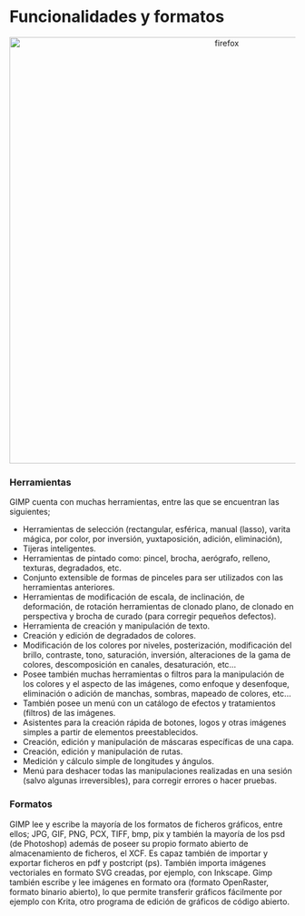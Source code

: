 # Funcionalidades y formatos

<div align="center">
    <img width="750" src="../images/gimp-1.jpg" alt="firefox">
</div>

### Herramientas

GIMP cuenta con muchas herramientas, entre las que se encuentran las siguientes;

- Herramientas de selección (rectangular, esférica, manual (lasso), varita mágica, por color, por inversión, yuxtaposición, adición, eliminación),
- Tijeras inteligentes.
- Herramientas de pintado como: pincel, brocha, aerógrafo, relleno, texturas, degradados, etc.
- Conjunto extensible de formas de pinceles para ser utilizados con las herramientas anteriores.
- Herramientas de modificación de escala, de inclinación, de deformación, de rotación
herramientas de clonado plano, de clonado en perspectiva y brocha de curado (para corregir pequeños defectos).
- Herramienta de creación y manipulación de texto.
- Creación y edición de degradados de colores.
- Modificación de los colores por niveles, posterización, modificación del brillo, contraste, tono, saturación, inversión, alteraciones de la gama de colores, descomposición en canales, desaturación, etc...
- Posee también muchas herramientas o filtros para la manipulación de los colores y el aspecto de las imágenes, como enfoque y desenfoque, eliminación o adición de manchas, sombras, mapeado de colores, etc...
- También posee un menú con un catálogo de efectos y tratamientos (filtros) de las imágenes.
- Asistentes para la creación rápida de botones, logos y otras imágenes simples a partir de elementos preestablecidos.
- Creación, edición y manipulación de máscaras específicas de una capa.
- Creación, edición y manipulación de rutas.
- Medición y cálculo simple de longitudes y ángulos.
- Menú para deshacer todas las manipulaciones realizadas en una sesión (salvo algunas irreversibles), para corregir errores o hacer pruebas.

### Formatos

GIMP lee y escribe la mayoría de los formatos de ficheros gráficos, entre ellos; JPG, GIF, PNG, PCX, TIFF, bmp, pix y también la mayoría de los psd (de Photoshop) además de poseer su propio formato abierto de almacenamiento de ficheros, el XCF. Es capaz también de importar y exportar ficheros en pdf y postcript (ps). También importa imágenes vectoriales en formato SVG creadas, por ejemplo, con Inkscape. Gimp también escribe y lee imágenes en formato ora (formato OpenRaster, formato binario abierto), lo que permite transferir gráficos fácilmente por ejemplo con Krita, otro programa de edición de gráficos de código abierto.
